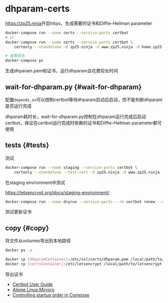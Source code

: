# dhparam-certs

<https://zp25.ninja>开启https，生成需要的证书和Diffie-Hellman parameter

~~~bash
docker-compose run --name certs --service-ports certbot
# or
docker-compose run --name certs --service-ports certbot \
    certonly --standalone -d zp25.ninja -d www.zp25.ninja -d home.zp25.ninja

# 查看状态
docker-compose ps
~~~
生成dhparam.pem和证书，运行dhparam会花费较长时间

## wait-for-dhparam.py {#wait-for-dhparam}
配置`depends_on`可以控制certbot等待dhparam启动后启动，但不能判断dhparam是否运行完成

dhparam耗时长，wait-for-dhparam.py控制在dhparam运行完成后启动certbot，保证在certbot运行完成时依赖的证书和Diffie-Hellman parameter都可使用

## tests {#tests}
测试

~~~bash
docker-compose run --name staging --service-ports certbot \
    certonly --standalone --test-cert -d zp25.ninja -d www.zp25.ninja
~~~
在staging environment中测试

<https://letsencrypt.org/docs/staging-environment/>

~~~bash
docker-compose run --name dryrun --service-ports --rm certbot renew --dry-run
~~~
测试更新证书

## copy {#copy}
将文件从volumes导出到本地路径

~~~bash
docker ps -a

docker cp [dhparamContainer]:/etc/ssl/certs/dhparam.pem /local/path/to/dhparam.pem
docker cp [certsContainer]:/etc/letsencrypt /local/path/to/letsencrypt
~~~
导出证书


+ [Certbot User Guide](https://certbot.eff.org/docs/using.html "Certbot User Guide")
+ [Alpine Linux:Mirrors](https://wiki.alpinelinux.org/wiki/Alpine_Linux:Mirrors "Alpine Linux:Mirrors")
+ [Controlling startup order in Compose](https://docs.docker.com/compose/startup-order/ "Controlling startup order in Compose")
